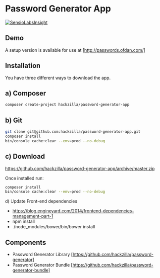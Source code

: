 Password Generator App
======================

[![SensioLabsInsight](https://insight.sensiolabs.com/projects/d047a615-edf1-4c4e-91d6-d84e82943256/big.png)](https://insight.sensiolabs.com/projects/d047a615-edf1-4c4e-91d6-d84e82943256)

Demo
----

A setup version is available for use at [http://passwords.ofdan.com/]


Installation
---------------

You have three different ways to download the app.

a) Composer
-----------

```bash
composer create-project hackzilla/password-generator-app
```

b) Git
------

```bash
git clone git@github.com:hackzilla/password-generator-app.git
composer install
bin/console cache:clear --env=prod --no-debug
```

c) Download
-----------

https://github.com/hackzilla/password-generator-app/archive/master.zip


Once installed run:

```bash
composer install
bin/console cache:clear --env=prod --no-debug
```

d) Update Front-end dependencies

* https://blog.engineyard.com/2014/frontend-dependencies-management-part-1
* npm install
* ./node_modules/bower/bin/bower install


Components
----------

* Password Generator Library [https://github.com/hackzilla/password-generator]
* Password Generator Bundle [https://github.com/hackzilla/password-generator-bundle]
